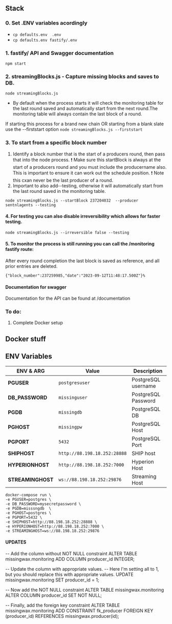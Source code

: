## Stack

### 0. Set .ENV variables acordingly

- `cp defaults.env  .env` 
- `cp defaults.env fastify/.env`


### 1. fastify/ API and Swagger documentation 
`npm start`

### 2. streamingBlocks.js - Capture missing blocks and saves to DB.
`node streamingBlocks.js`

- By default when the process starts it will check the monitoring table for the last round saved and automatically start from the next round.The monitoring table will always contain the last block of a round.

If starting this process for a brand new chain OR starting from a blank slate use the --firststart option
`node streamingBlocks.js --firststart`


### 3. To start from a specific block number 

1. Identify a block number that is the start of a producers round, then pass that into the node process. 
❗ Make sure this startBlock is always at the start of a producers round and you must include the producername also. This is important to ensure it can work out the schedule position.
❗ Note this cxan never be the last producer of a round.
2. Important to also add--testing, otherwise it will automatically start from the last round saved in the monitoring table. 

`node streamingBlocks.js --startBlock 237204032  --producer sentnlagents --testing`


#### 4. For testing you can also disable irreversibility which allows for faster testing.

`node streamingBlocks.js --irreversible false --testing`


#### 5. To monitor the process is still running you can call the /monitoring fastify route:

After every round completion the last block is saved as reference, and all prior entries are deleted.

```curl http://localhost:8001/monitoring 
{"block_number":237259985,"date":"2023-09-12T11:48:17.500Z"}%     
```

#### Documentation for swagger

Documentation for the API can be found at /documentation


### To do:

1. Complete Docker setup 


## Docker stuff


## ENV Variables

|ENV & ARG                 |Value                          |Description                                   |
|--------------------------|---------------------------------------|--------------------------------------|
|**PGUSER**                |`postgresuser`                         | PostgreSQL username                  |
|**DB_PASSWORD**           |`missinguser`                          | PostgreSQL Password                  |
|**PGDB**                  |`missingdb`                            | PostgreSQL DB                        |
|**PGHOST**                |`missingpw`                            | PostgreSQL Host      	              |
|**PGPORT**                |`5432`                                 | PostgreSQL Port                      |
|**SHIPHOST**              |`http://88.198.18.252:28888`           | SHIP host                            |
|**HYPERIONHOST**          |`http://88.198.18.252:7000`            | Hyperion Host                        |
|**STREAMINGHOST**         |`ws://88.198.18.252:29876`             | Streaming Host                       |



```
docker-compose run \
-e PGUSER=postgres \
-e DB_PASSWORD=mysecretpassword \
-e PGDB=misssngdb  \ 
-e PGHOST=postgres \ 
-e PGPORT=5432 \ 
-e SHIPHOST=http://88.198.18.252:28888 \ 
-e HYPERIONHOST=http://88.198.18.252:7000 \ 
-e STREAMINGHOST=ws://88.198.18.252:29876 
```


#### UPDATES


-- Add the column without NOT NULL constraint
ALTER TABLE missingwax.monitoring
ADD COLUMN producer_id INTEGER;

-- Update the column with appropriate values. 
-- Here I'm setting all to 1, but you should replace this with appropriate values.
UPDATE missingwax.monitoring
SET producer_id = 1;

-- Now add the NOT NULL constraint
ALTER TABLE missingwax.monitoring
ALTER COLUMN producer_id SET NOT NULL;

-- Finally, add the foreign key constraint
ALTER TABLE missingwax.monitoring
ADD CONSTRAINT fk_producer
FOREIGN KEY (producer_id) 
REFERENCES missingwax.producer(id);